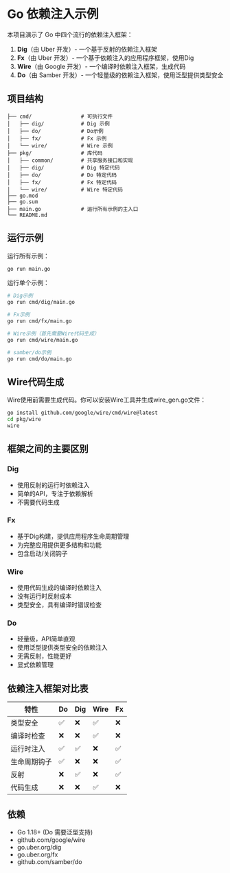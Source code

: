 # Go 依赖注入示例

本项目演示了 Go 中四个流行的依赖注入框架：

1. **Dig**（由 Uber 开发）- 一个基于反射的依赖注入框架
2. **Fx**（由 Uber 开发）- 一个基于依赖注入的应用程序框架，使用Dig
3. **Wire**（由 Google 开发）- 一个编译时依赖注入框架，生成代码
4. **Do**（由 Samber 开发）- 一个轻量级的依赖注入框架，使用泛型提供类型安全

## 项目结构

```
├── cmd/                # 可执行文件
│   ├── dig/            # Dig 示例
│   ├── do/             # Do示例
│   ├── fx/             # Fx 示例
│   └── wire/           # Wire 示例
├── pkg/                # 库代码
│   ├── common/         # 共享服务接口和实现
│   ├── dig/            # Dig 特定代码
│   ├── do/             # Do 特定代码
│   ├── fx/             # Fx 特定代码
│   └── wire/           # Wire 特定代码
├── go.mod
├── go.sum
├── main.go             # 运行所有示例的主入口
└── README.md
```

## 运行示例

运行所有示例：

```bash
go run main.go
```

运行单个示例：

```bash
# Dig示例
go run cmd/dig/main.go

# Fx示例
go run cmd/fx/main.go

# Wire示例（首先需要Wire代码生成）
go run cmd/wire/main.go

# samber/do示例
go run cmd/do/main.go
```

## Wire代码生成

Wire使用前需要生成代码。你可以安装Wire工具并生成wire_gen.go文件：

```bash
go install github.com/google/wire/cmd/wire@latest
cd pkg/wire
wire
```

## 框架之间的主要区别

### Dig
- 使用反射的运行时依赖注入
- 简单的API，专注于依赖解析
- 不需要代码生成

### Fx
- 基于Dig构建，提供应用程序生命周期管理
- 为完整应用提供更多结构和功能
- 包含启动/关闭钩子

### Wire
- 使用代码生成的编译时依赖注入
- 没有运行时反射成本
- 类型安全，具有编译时错误检查

### Do
- 轻量级，API简单直观
- 使用泛型提供类型安全的依赖注入
- 无需反射，性能更好
- 显式依赖管理

## 依赖注入框架对比表

| 特性 | Do | Dig | Wire | Fx |
|------|-----------|-----|------|----|
| 类型安全 | ✅ | ❌ | ✅ | ❌ |
| 编译时检查 | ❌ | ❌ | ✅ | ❌ |
| 运行时注入 | ✅ | ✅ | ❌ | ✅ |
| 生命周期钩子 | ✅ | ❌ | ❌ | ✅ |
| 反射 | ❌ | ✅ | ❌ | ✅ |
| 代码生成 | ❌ | ❌ | ✅ | ❌ |

## 依赖

- Go 1.18+ (Do 需要泛型支持)
- github.com/google/wire
- go.uber.org/dig
- go.uber.org/fx
- github.com/samber/do
